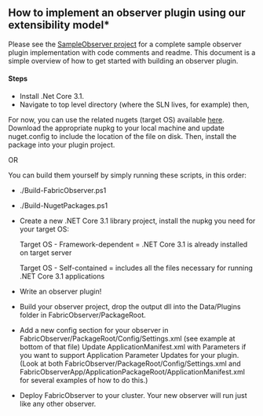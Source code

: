 ## How to implement an observer plugin using our extensibility model*

Please see the [SampleObserver project](/SampleObserverPlugin) for a complete sample observer plugin implementation with code comments and readme. This document is a simple 
overview of how to get started with building an observer plugin.

#### Steps 

- Install .Net Core 3.1.
- Navigate to top level directory (where the SLN lives, for example) then,

For now, you can use the related nugets (target OS) available [here](https://github.com/microsoft/service-fabric-observer/releases/tag/33782866). 
Download the appropriate nupkg to your local machine and update nuget.config to include the location of the file on disk. Then, install the package into your plugin project.

OR

You can build them yourself by simply running these scripts, in this order: 

- ./Build-FabricObserver.ps1
- ./Build-NugetPackages.ps1
- Create a new .NET Core 3.1 library project, install the nupkg you need for your target OS:  

	Target OS - Framework-dependent  = .NET Core 3.1 is already installed on target server  

	Target OS - Self-contained = includes all the files necessary for running .NET Core 3.1 applications

- Write an observer plugin!
- Build your observer project, drop the output dll into the Data/Plugins folder in FabricObserver/PackageRoot.
- Add a new config section for your observer in FabricObserver/PackageRoot/Config/Settings.xml (see example at bottom of that file)
   Update ApplicationManifest.xml with Parameters if you want to support Application Parameter Updates for your plugin.
   (Look at both FabricObserver/PackageRoot/Config/Settings.xml and FabricObserverApp/ApplicationPackageRoot/ApplicationManifest.xml for several examples of how to do this.)
- Deploy FabricObserver to your cluster. Your new observer will run just like any other observer.
